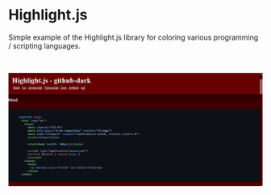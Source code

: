 # Highlight.js

Simple example of the Highlight.js library for coloring various programming / scripting languages.

</br>

![readme](./readme.jpg)